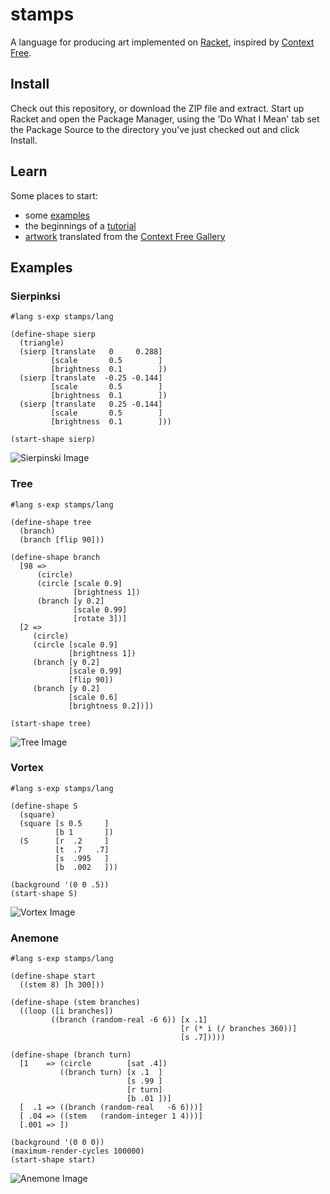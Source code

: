 stamps
=========

A language for producing art implemented on [Racket](http://racket-lang.org), inspired by
[Context Free](http://contextfreeart.org).

Install
-------

Check out this repository, or download the ZIP file and extract. Start up Racket and
open the Package Manager, using the 'Do What I Mean' tab set the Package Source to
the directory you've just checked out and click Install.


Learn
-----

Some places to start:

* some [examples](examples)
* the beginnings of a [tutorial](tutorial)
* [artwork](examples/context-free) translated from the [Context Free Gallery](https://contextfreeart.org/gallery2/)


Examples
--------

### Sierpinksi

```racket
#lang s-exp stamps/lang

(define-shape sierp
  (triangle)
  (sierp [translate   0     0.288]
         [scale       0.5        ]
         [brightness  0.1        ])
  (sierp [translate  -0.25 -0.144]
         [scale       0.5        ]
         [brightness  0.1        ])
  (sierp [translate   0.25 -0.144]
         [scale       0.5        ]
         [brightness  0.1        ]))

(start-shape sierp)
```

![Sierpinski Image](images/sierpinski.png?raw=true)


### Tree

```racket
#lang s-exp stamps/lang

(define-shape tree
  (branch)
  (branch [flip 90]))

(define-shape branch
  [98 =>
      (circle)
      (circle [scale 0.9]
              [brightness 1])
      (branch [y 0.2]
              [scale 0.99]
              [rotate 3])]
  [2 =>
     (circle)
     (circle [scale 0.9]
             [brightness 1])
     (branch [y 0.2]
             [scale 0.99]
             [flip 90])
     (branch [y 0.2]
             [scale 0.6]
             [brightness 0.2])])

(start-shape tree)
```

![Tree Image](images/branches.png?raw=true)


### Vortex

```racket
#lang s-exp stamps/lang

(define-shape S
  (square)
  (square [s 0.5     ]
          [b 1       ])
  (S      [r  .2     ]
          [t  .7   .7]
          [s  .995   ]
          [b  .002   ]))

(background '(0 0 .5))
(start-shape S)
```

![Vortex Image](images/vortex-pattern.png?raw=true)


### Anemone

```racket
#lang s-exp stamps/lang

(define-shape start
  ((stem 8) [h 300]))

(define-shape (stem branches)
  ((loop ([i branches])
         ((branch (random-real -6 6)) [x .1]
                                      [r (* i (/ branches 360))]
                                      [s .7]))))

(define-shape (branch turn)
  [1    => (circle        [sat .4])
           ((branch turn) [x .1  ]
                          [s .99 ]
                          [r turn]
                          [b .01 ])]
  [  .1 => ((branch (random-real   -6 6)))]
  [ .04 => ((stem   (random-integer 1 4)))]
  [.001 => ])

(background '(0 0 0))
(maximum-render-cycles 100000)
(start-shape start)
```

![Anemone Image](images/anemone.png?raw=true)
